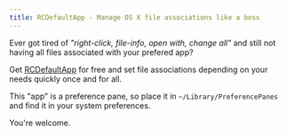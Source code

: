```yaml
---
title: RCDefaultApp - Manage OS X file associations like a boss
---
```


Ever got tired of *"right-click, file-info, open with, change all"* and still not having all files associated with your prefered app?

Get [RCDefaultApp](http://www.rubicode.com/Software/RCDefaultApp/) for free and set file associations depending on your needs quickly once and for all.

This "app" is a preference pane, so place it in `~/Library/PreferencePanes` and find it in your system preferences.

You're welcome.
